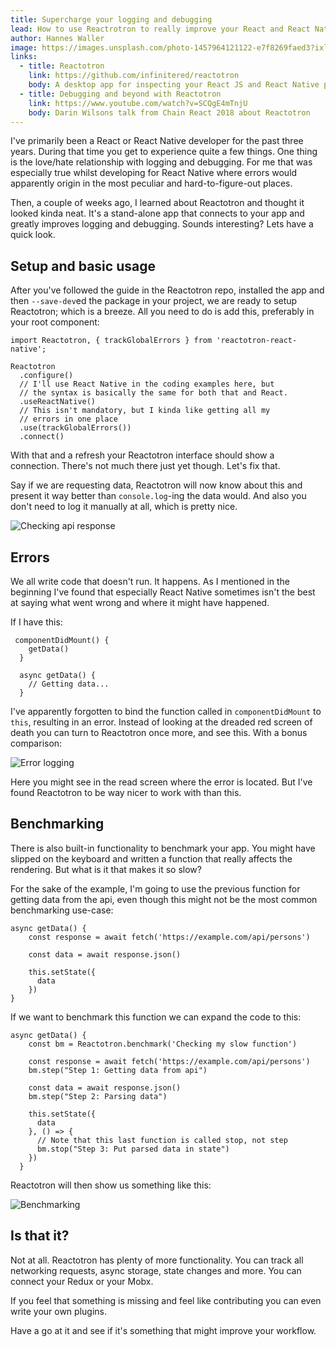 ```yaml
---
title: Supercharge your logging and debugging
lead: How to use Reactrotron to really improve your React and React Native development
author: Hannes Waller
image: https://images.unsplash.com/photo-1457964121122-e7f8269faed3?ixlib=rb-1.2.1&ixid=eyJhcHBfaWQiOjEyMDd9&auto=format&fit=crop&w=3150&q=80
links:
  - title: Reactotron
    link: https://github.com/infinitered/reactotron
    body: A desktop app for inspecting your React JS and React Native projects. macOS, Linux, and Windows.
  - title: Debugging and beyond with Reactotron
    link: https://www.youtube.com/watch?v=SCQgE4mTnjU
    body: Darin Wilsons talk from Chain React 2018 about Reactotron
---
```


I've primarily been a React or React Native developer for the past three years. During that time you get to experience quite a few things. One thing is the love/hate relationship with logging and debugging. For me that was especially true whilst developing for React Native where errors would apparently origin in the most peculiar and hard-to-figure-out places.

Then, a couple of weeks ago, I learned about Reactotron and thought it looked kinda neat. It's a stand-alone app that connects to your app and greatly improves logging and debugging. Sounds interesting? Lets have a quick look.

## Setup and basic usage

After you've followed the guide in the Reactotron repo, installed the app and then `--save-dev`ed the package in your project, we are ready to setup Reactotron; which is a breeze. All you need to do is add this, preferably in your root component:

```
import Reactotron, { trackGlobalErrors } from 'reactotron-react-native';

Reactotron
  .configure() 
  // I'll use React Native in the coding examples here, but 
  // the syntax is basically the same for both that and React.
  .useReactNative() 
  // This isn't mandatory, but I kinda like getting all my 
  // errors in one place
  .use(trackGlobalErrors()) 
  .connect()

```

With that and a refresh your Reactotron interface should show a connection. There's not much there just yet though. Let's fix that. 

Say if we are requesting data, Reactotron will now know about this and present it way better than `console.log`-ing the data would. And also you don't need to log it manually at all, which is pretty nice.

![Checking api response](https://i.imgur.com/JeEqwGG.png)

## Errors
We all write code that doesn't run. It happens. As I mentioned in the beginning I've found that especially React Native sometimes isn't the best at saying what went wrong and where it might have happened. 

If I have this:
```
 componentDidMount() {
    getData()
  }
  
  async getData() {
    // Getting data...
  }
```
I've apparently forgotten to bind the function called in `componentDidMount` to `this`, resulting in an error. Instead of looking at the dreaded red screen of death you can turn to Reactotron once more, and see this. With a bonus comparison:

![Error logging](https://i.imgur.com/MGpPcXm.png)

Here you might see in the read screen where the error is located. But I've found Reactotron to be way nicer to work with than this.

## Benchmarking

There is also built-in functionality to benchmark your app. You might have slipped on the keyboard and written a function that really affects the rendering. But what is it that makes it so slow?

For the sake of the example, I'm going to use the previous function for getting data from the api, even though this might not be the most common benchmarking use-case:

```
async getData() {
    const response = await fetch('https://example.com/api/persons')
  
    const data = await response.json()

    this.setState({
      data
    })
}
```

If we want to benchmark this function we can expand the code to this:

```
async getData() {
    const bm = Reactotron.benchmark('Checking my slow function')
    
    const response = await fetch('https://example.com/api/persons')
    bm.step("Step 1: Getting data from api")

    const data = await response.json()
    bm.step("Step 2: Parsing data")
  
    this.setState({
      data
    }, () => {
      // Note that this last function is called stop, not step
      bm.stop("Step 3: Put parsed data in state")
    })
  }
```

Reactotron will then show us something like this:

![Benchmarking](https://i.imgur.com/81p6L99.png)


## Is that it?

Not at all. Reactotron has plenty of more functionality. You can track all networking requests, async storage, state changes and more. You can connect your Redux or your Mobx. 

If you feel that something is missing and feel like contributing you can even write your own plugins.

Have a go at it and see if it's something that might improve your workflow.